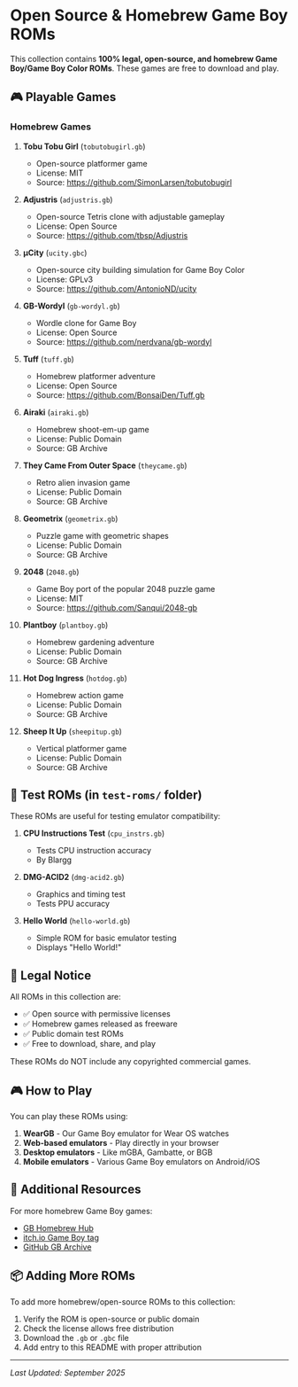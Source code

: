 # Open Source & Homebrew Game Boy ROMs

This collection contains **100% legal, open-source, and homebrew Game Boy/Game Boy Color ROMs**. These games are free to download and play.

## 🎮 Playable Games

### Homebrew Games

1. **Tobu Tobu Girl** (`tobutobugirl.gb`)
   - Open-source platformer game
   - License: MIT
   - Source: https://github.com/SimonLarsen/tobutobugirl

2. **Adjustris** (`adjustris.gb`)
   - Open-source Tetris clone with adjustable gameplay
   - License: Open Source
   - Source: https://github.com/tbsp/Adjustris

3. **µCity** (`ucity.gbc`)
   - Open-source city building simulation for Game Boy Color
   - License: GPLv3
   - Source: https://github.com/AntonioND/ucity

4. **GB-Wordyl** (`gb-wordyl.gb`)
   - Wordle clone for Game Boy
   - License: Open Source
   - Source: https://github.com/nerdvana/gb-wordyl

5. **Tuff** (`tuff.gb`)
   - Homebrew platformer adventure
   - License: Open Source
   - Source: https://github.com/BonsaiDen/Tuff.gb

6. **Airaki** (`airaki.gb`)
   - Homebrew shoot-em-up game
   - License: Public Domain
   - Source: GB Archive

7. **They Came From Outer Space** (`theycame.gb`)
   - Retro alien invasion game
   - License: Public Domain
   - Source: GB Archive

8. **Geometrix** (`geometrix.gb`)
   - Puzzle game with geometric shapes
   - License: Public Domain
   - Source: GB Archive

9. **2048** (`2048.gb`)
   - Game Boy port of the popular 2048 puzzle game
   - License: MIT
   - Source: https://github.com/Sanqui/2048-gb

10. **Plantboy** (`plantboy.gb`)
    - Homebrew gardening adventure
    - License: Public Domain
    - Source: GB Archive

11. **Hot Dog Ingress** (`hotdog.gb`)
    - Homebrew action game
    - License: Public Domain
    - Source: GB Archive

12. **Sheep It Up** (`sheepitup.gb`)
    - Vertical platformer game
    - License: Public Domain
    - Source: GB Archive

## 🧪 Test ROMs (in `test-roms/` folder)

These ROMs are useful for testing emulator compatibility:

1. **CPU Instructions Test** (`cpu_instrs.gb`)
   - Tests CPU instruction accuracy
   - By Blargg

2. **DMG-ACID2** (`dmg-acid2.gb`)
   - Graphics and timing test
   - Tests PPU accuracy

3. **Hello World** (`hello-world.gb`)
   - Simple ROM for basic emulator testing
   - Displays "Hello World!"

## 📝 Legal Notice

All ROMs in this collection are:
- ✅ Open source with permissive licenses
- ✅ Homebrew games released as freeware
- ✅ Public domain test ROMs
- ✅ Free to download, share, and play

These ROMs do NOT include any copyrighted commercial games.

## 🎮 How to Play

You can play these ROMs using:
1. **WearGB** - Our Game Boy emulator for Wear OS watches
2. **Web-based emulators** - Play directly in your browser
3. **Desktop emulators** - Like mGBA, Gambatte, or BGB
4. **Mobile emulators** - Various Game Boy emulators on Android/iOS

## 🔗 Additional Resources

For more homebrew Game Boy games:
- [GB Homebrew Hub](https://hh.gbdev.io/)
- [itch.io Game Boy tag](https://itch.io/games/tag-gameboy)
- [GitHub GB Archive](https://github.com/gb-archive)

## 📦 Adding More ROMs

To add more homebrew/open-source ROMs to this collection:
1. Verify the ROM is open-source or public domain
2. Check the license allows free distribution
3. Download the `.gb` or `.gbc` file
4. Add entry to this README with proper attribution

---
*Last Updated: September 2025*